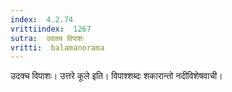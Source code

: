 ```yaml
---
index:  4.2.74
vrittiindex:  1267
sutra:  उदक्च विपाशः
vritti:  balamanorama 
---
```


उदक्च विपाशः। उत्तरे कूले इति। विपाश्शब्दः शकारान्तो नदीविशेषवाची।

